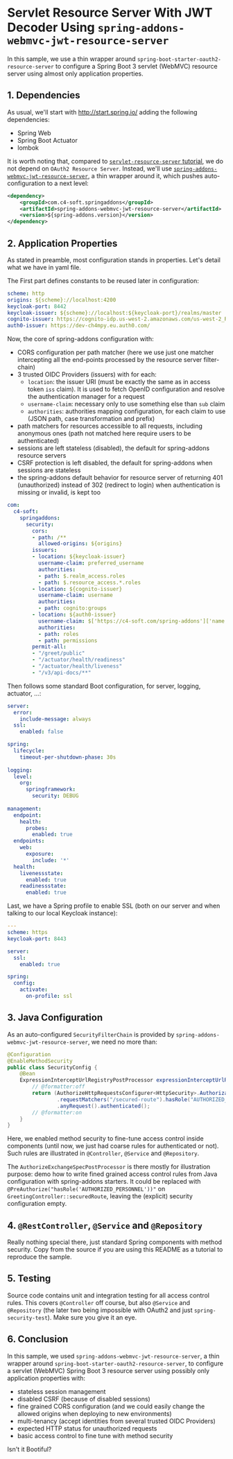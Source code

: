 # Servlet Resource Server With JWT Decoder Using `spring-addons-webmvc-jwt-resource-server`
In this sample, we use a thin wrapper around `spring-boot-starter-oauth2-resource-server` to configure a Spring Boot 3 servlet (WebMVC) resource server using almost only application properties.

## 1. Dependencies
As usual, we'll start with http://start.spring.io/ adding the following dependencies:
- Spring Web
- Spring Boot Actuator
- lombok

It is worth noting that, compared to [`servlet-resource-server` tutorial](https://github.com/ch4mpy/spring-addons/tree/master/samples/tutorials/servlet-resource-server), we do not depend on `OAuth2 Resource Server`. Instead, we'll use [`spring-addons-webmvc-jwt-resource-server`](https://central.sonatype.com/artifact/com.c4-soft.springaddons/spring-addons-webmvc-jwt-resource-server/6.1.4), a thin wrapper around it, which pushes auto-configuration to a next level:
```xml
<dependency>
    <groupId>com.c4-soft.springaddons</groupId>
    <artifactId>spring-addons-webmvc-jwt-resource-server</artifactId>
    <version>${spring-addons.version}</version>
</dependency>
```

## 2. Application Properties
As stated in preamble, most configuration stands in properties. Let's detail what we have in yaml file.

The First part defines constants to be reused later in configuration:
```yaml
scheme: http
origins: ${scheme}://localhost:4200
keycloak-port: 8442
keycloak-issuer: ${scheme}://localhost:${keycloak-port}/realms/master
cognito-issuer: https://cognito-idp.us-west-2.amazonaws.com/us-west-2_RzhmgLwjl
auth0-issuer: https://dev-ch4mpy.eu.auth0.com/
```

Now, the core of spring-addons configuration with:
- CORS configuration per path matcher (here we use just one matcher intercepting all the end-points processed by the resource server filter-chain)
- 3 trusted OIDC Providers (issuers) with for each:
  * `location`: the issuer URI (must be exactly the same as in access token `iss` claim). It is used to fetch OpenID configuration and resolve the authentication manager for a request
  * `username-claim`: necessary only to use something else than `sub` claim
  * `authorities`: authorities mapping configuration, for each claim to use (JSON path, case transformation and prefix)
- path matchers for resources accessible to all requests, including anonymous ones (path not matched here require users to be authenticated)
- sessions are left stateless (disabled), the default for spring-addons resource servers
- CSRF protection is left disabled, the default for spring-addons when sessions are stateless
- the spring-addons default behavior for resource server of returning 401 (unauthorized) instead of 302 (redirect to login) when authentication is missing or invalid, is kept too
```yaml
com:
  c4-soft:
    springaddons:
      security:
        cors:
        - path: /**
          allowed-origins: ${origins}
        issuers:
        - location: ${keycloak-issuer}
          username-claim: preferred_username
          authorities:
          - path: $.realm_access.roles
          - path: $.resource_access.*.roles
        - location: ${cognito-issuer}
          username-claim: username
          authorities:
          - path: cognito:groups
        - location: ${auth0-issuer}
          username-claim: $['https://c4-soft.com/spring-addons']['name']
          authorities:
          - path: roles
          - path: permissions
        permit-all:
        - "/greet/public"
        - "/actuator/health/readiness"
        - "/actuator/health/liveness"
        - "/v3/api-docs/**"
```
Then follows some standard Boot configuration, for server, logging, actuator, ...:
```yaml
server:
  error:
    include-message: always
  ssl:
    enabled: false

spring:
  lifecycle:
    timeout-per-shutdown-phase: 30s
    
logging:
  level:
    org:
      springframework:
        security: DEBUG
        
management:
  endpoint:
    health:
      probes:
        enabled: true
  endpoints:
    web:
      exposure:
        include: '*'
  health:
    livenessstate:
      enabled: true
    readinessstate:
      enabled: true
```
Last, we have a Spring profile to enable SSL (both on our server and when talking to our local Keycloak instance):
```yaml
---
scheme: https
keycloak-port: 8443

server:
  ssl:
    enabled: true

spring:
  config:
    activate:
      on-profile: ssl
```

## 3. Java Configuration
As an auto-configured `SecurityFilterChain` is provided by `spring-addons-webmvc-jwt-resource-server`, we need no more than:
```java
@Configuration
@EnableMethodSecurity
public class SecurityConfig {
    @Bean
    ExpressionInterceptUrlRegistryPostProcessor expressionInterceptUrlRegistryPostProcessor() {
        // @formatter:off
        return (AuthorizeHttpRequestsConfigurer<HttpSecurity>.AuthorizationManagerRequestMatcherRegistry registry) -> registry
                .requestMatchers("/secured-route").hasRole("AUTHORIZED_PERSONNEL")
                .anyRequest().authenticated();
        // @formatter:on
    }
}
```
Here, we enabled method security to fine-tune access control inside components (until now, we just had coarse rules for authenticated or not). Such rules are illustrated in `@Controller`, `@Service` and `@Repository`.

The `AuthorizeExchangeSpecPostProcessor` is there mostly for illustration purpose: demo how to write fined grained access control rules from Java configuration with spring-addons starters. It could be replaced with `@PreAuthorize("hasRole('AUTHORIZED_PERSONNEL'))"` on `GreetingController::securedRoute`, leaving the (explicit) security configuration empty.

## 4. `@RestController`, `@Service` and `@Repository`
Really nothing special there, just standard Spring components with method security. Copy from the source if you are using this README as a tutorial to reproduce the sample.

## 5. Testing
Source code contains unit and integration testing for all access control rules. This covers `@Controller` off course, but also `@Service` and `@Repository` (the later two being impossible with OAuth2 and just `spring-security-test`). Make sure you give it an eye.

## 6. Conclusion
In this sample, we used `spring-addons-webmvc-jwt-resource-server`, a thin wrapper around `spring-boot-starter-oauth2-resource-server`, to configure a servlet (WebMVC) Spring Boot 3 resource server using possibly only application properties with:
- stateless session management
- disabled CSRF (because of disabled sessions)
- fine grained CORS configuration (and we could easily change the allowed origins when deploying to new environments)
- multi-tenancy (accept identities from several trusted OIDC Providers)
- expected HTTP status for unauthorized requests
- basic access control to fine tune with method security

Isn't it Bootiful?
